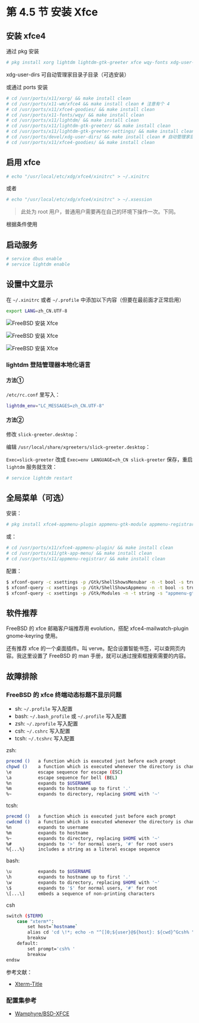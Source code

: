 # 第 4.5 节 安装 Xfce

## 安装 xfce4

通过 pkg 安装

```sh
# pkg install xorg lightdm lightdm-gtk-greeter xfce wqy-fonts xdg-user-dirs xfce4-goodies lightdm-gtk-greeter-settings
```

xdg-user-dirs 可自动管理家目录子目录（可选安装）

或通过 ports 安装

```sh
# cd /usr/ports/x11/xorg/ && make install clean
# cd /usr/ports/x11-wm/xfce4 && make install clean # 注意有个 4
# cd /usr/ports/x11/xfce4-goodies/ && make install clean
# cd /usr/ports/x11-fonts/wqy/ && make install clean
# cd /usr/ports/x11/lightdm/ && make install clean
# cd /usr/ports/x11/lightdm-gtk-greeter/ && make install clean
# cd /usr/ports/x11/lightdm-gtk-greeter-settings/ && make install clean
# cd /usr/ports/devel/xdg-user-dirs/ && make install clean # 自动管理家目录子目录
# cd /usr/ports/x11/xfce4-goodies/ && make install clean
```

## 启用 xfce

```sh
# echo "/usr/local/etc/xdg/xfce4/xinitrc" > ~/.xinitrc
```

或者

```sh
# echo "/usr/local/etc/xdg/xfce4/xinitrc" > ~/.xsession
```

> 此处为 root 用户，普通用户需要再在自己的环境下操作一次。下同。

根据条件使用

## 启动服务

```sh
# service dbus enable
# service lightdm enable
```

## 设置中文显示

在 `~/.xinitrc` 或者 `~/.profile` 中添加以下内容（但要在最前面才正常启用） 

```sh
export LANG=zh_CN.UTF-8
```


![FreeBSD 安装 Xfce](../.gitbook/assets/xfce1.png)

![FreeBSD 安装 Xfce](../.gitbook/assets/xfce2.png)

![FreeBSD 安装 Xfce](../.gitbook/assets/xfce3.png)

### lightdm 登陆管理器本地化语言

#### 方法①

`/etc/rc.conf` 里写入：

```sh
lightdm_env="LC_MESSAGES=zh_CN.UTF-8" 
```

####  方法②

修改 `slick-greeter.desktop`：

编辑 `/usr/local/share/xgreeters/slick-greeter.desktop`：

`Exec=slick-greeter` 改成 `Exec=env LANGUAGE=zh_CN slick-greeter` 保存，重启 `lightdm` 服务就生效：


```sh
# service lightdm restart
```



## 全局菜单（可选）

安装：

```sh
# pkg install xfce4-appmenu-plugin appmenu-gtk-module appmenu-registrar
```

或：

```sh
# cd /usr/ports/x11/xfce4-appmenu-plugin/ && make install clean
# cd /usr/ports/x11/gtk-app-menu/ && make install clean
# cd /usr/ports/x11/appmenu-registrar/ && make install clean
```

配置：

```sh
$ xfconf-query -c xsettings -p /Gtk/ShellShowsMenubar -n -t bool -s true
$ xfconf-query -c xsettings -p /Gtk/ShellShowsAppmenu -n -t bool -s true
$ xfconf-query -c xsettings -p /Gtk/Modules -n -t string -s "appmenu-gtk-module"
```

## 软件推荐

FreeBSD 的 xfce 邮箱客户端推荐用 evolution，搭配 xfce4-mailwatch-plugin gnome-keyring 使用。

还有推荐 xfce 的一个桌面插件。叫 verve。配合设置智能书签，可以查网页内容。我这里设置了 FreeBSD 的 man 手册，就可以通过搜索框搜索需要的内容。

## 故障排除

### FreeBSD 的 xfce 终端动态标题不显示问题


 - sh: `~/.profile` 写入配置
 - bash: `~/.bash_profile` 或 `~/.profile` 写入配置
 - zsh: `~/.zprofile` 写入配置
 - csh: `~/.cshrc` 写入配置
 - tcsh: `~/.tcshrc` 写入配置

zsh:

```sh
precmd ()   a function which is executed just before each prompt
chpwd ()    a function which is executed whenever the directory is changed
\e          escape sequence for escape (ESC)
\a          escape sequence for bell (BEL)
%n          expands to $USERNAME
%m          expands to hostname up to first '.'
%~          expands to directory, replacing $HOME with '~'
```

tcsh:

```sh
precmd ()   a function which is executed just before each prompt
cwdcmd ()   a function which is executed whenever the directory is changed
%n          expands to username
%m          expands to hostname
%~          expands to directory, replacing $HOME with '~'
%#          expands to '>' for normal users, '#' for root users
%{...%}     includes a string as a literal escape sequence
```

bash:
```sh
\u          expands to $USERNAME
\h          expands to hostname up to first '.'
\w          expands to directory, replacing $HOME with '~'
\$          expands to '$' for normal users, '#' for root
\[...\]     embeds a sequence of non-printing characters
```

csh
```sh
switch ($TERM)
    case "xterm*":
        set host=`hostname`
        alias cd 'cd \!*; echo -n "^[]0;${user}@${host}: ${cwd}^Gcsh% "'
        breaksw
    default:
        set prompt='csh% '
        breaksw
endsw
```

参考文献： 

 - [Xterm-Title](http://www.faqs.org/docs/Linux-mini/Xterm-Title.html#ss4.1)



### 配置集参考

- [Wamphyre/BSD-XFCE](https://github.com/Wamphyre/BSD-XFCE)




